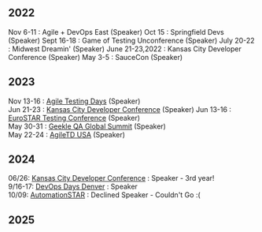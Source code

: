 ## 2022
Nov 6-11 : Agile + DevOps East (Speaker)
Oct 15 : Springfield Devs (Speaker)
Sept 16-18 : Game of Testing Unconference (Speaker)
July 20-22 : Midwest Dreamin' (Speaker)
June 21-23,2022 : Kansas City Developer Conference (Speaker)
May 3-5 : SauceCon (Speaker)


## 2023
Nov 13-16 : [Agile Testing Days](https://agiletestingdays.com/) (Speaker)  
Jun 21-23 : [Kansas City Developer Conference](kcdc.info) (Speaker) 
Jun 13-16 : [EuroSTAR Testing Conference](https://conference.eurostarsoftwaretesting.com/event/2023/dungeons-dragons-becoming-the-hero-of-the-sprint/) (Speaker)  
May 30-31 : [Geekle QA Global Summit](https://www.youtube.com/live/hejx4eQW_JY?si=ZyIa7xvZ2WDZ9YMs&t=21500) (Speaker)   
May 22-24 : [AgileTD USA](https://agiletestingdays.us/2023/session/dungeons-and-dragons-the-battle-for-api/) (Speaker)  

## 2024
06/26: [Kansas City Developer Conference](https://www.kcdc.info/) : Speaker - 3rd year!  
9/16-17: [DevOps Days Denver]() : Speaker  
10/09: [AutomationSTAR](https://automation.eurostarsoftwaretesting.com/) : Declined Speaker - Couldn't Go :( 

## 2025
